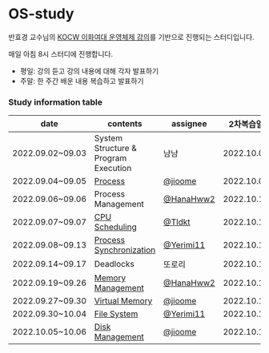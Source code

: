 # OS-study
반효경 교수님의 [KOCW 이화여대 운영체제 강의](http://kocw.net/home/cview.do?cid=3646706b4347ef09)를 기반으로 진행되는 스터디입니다.

매일 아침 8시 스터디에 진행합니다.
- 평일: 강의 듣고 강의 내용에 대해 각자 발표하기
- 주말: 한 주간 배운 내용 복습하고 발표하기

### Study information table
date|contents|assignee|2차복습일
--|--|--|--
2022.09.02~09.03|System Structure & Program Execution| 냠냠 |2022.10.08
2022.09.04~09.05|[Process](https://github.com/Growth-Collectors/OS-study/blob/2095a576f0d19a85b1968706313c5b4e0e08ffa8/Process.md)|[@jioome](https://github.com/jioome)|2022.10.09
2022.09.06~09.06|Process Management|[@HanaHww2](https://github.com/HanaHww2)|2022.10.10
2022.09.07~09.07|[CPU Scheduling](https://github.com/Growth-Collectors/OS-study/blob/main/CPU%20Scheduling.md)| [@Tldkt](https://github.com/Tldkt) |2022.10.10
2022.09.08~09.13|[Process Synchronization](https://github.com/Growth-Collectors/OS-study/blob/main/Process%20Synchronization%20(Critical%20Section).md) |[@Yerimi11](https://github.com/Yerimi11)|2022.10.11
2022.09.14~09.17|Deadlocks| 또로리 |2022.10.11
2022.09.19~09.26|[Memory Management](./memory-management.md)|[@HanaHww2](https://github.com/HanaHww2)|2022.10.12
2022.09.27~09.30|[Virtual Memory](./virtual-memory.md)|[@jioome](https://github.com/jioome)|2022.10.12
2022.09.30~10.04|[File System](./File-System.md)|[@Yerimi11](https://github.com/Yerimi11)|2022.10.13
2022.10.05~10.06|[Disk Management](./Disk-Management.md)|[@jioome](https://github.com/jioome)|2022.10.14
